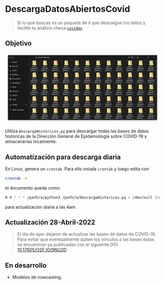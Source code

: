 # DescargaDatosAbiertosCovid

> Si lo que buscas es un paquete de `R` que descargue los datos y facilite tu análisis checa [`covidmx`](https://rodrigozepeda.github.io/covidmx/)

## Objetivo 

![Screenshot showing multiple files](images/screenshot.png)

Utiliza `DescargaHistoricos.py` para descargar todas las bases de datos históricas de la Dirección General de Epidemiología sobre COVID-19 y almacenarlas localmente.

## Automatización para descarga diaria

En Linux, genera un `crontab`. Para ello instala `crontab` y luego edita con

```bash
crontab -e
```

el documento queda como:

```bash
0 4 * * * /path/a/python3 /path/a/DescargaHistoricos.py > /dev/null 2>&1
```

para actualización diaria a las 4am. 

## Actualización 28-Abril-2022

> El día de ayer dejaron de actualizar las bases de datos de COVID-19. Para evitar que eventualmente quiten los vínculos a las bases éstas se encuentran ya publicadas con el siguiente DOI [10.17605/OSF.IO/9NU2D](https://osf.io/9nu2d/)


## En desarrollo

+ Modelos de nowcasting. 